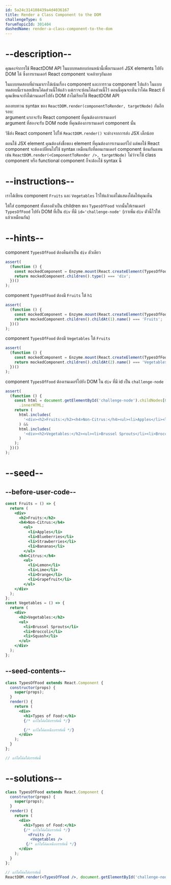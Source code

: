 ```yaml
---
id: 5a24c314108439a4d4036167
title: Render a Class Component to the DOM
challengeType: 6
forumTopicId: 301404
dashedName: render-a-class-component-to-the-dom
---
```


# --description--

คุณคงจำการใช้ ReactDOM API ในแบบทดสอบก่อนหน้านี้เพื่อเรนเดอร์ JSX elements ไปยัง DOM ได้
ซึ่งการเรนเดอร์ React component จะคล้ายๆกันเลย 

ในแบบทดสอบที่ผ่านมาเราได้เน้นเรื่อง component และการรวม component ไปแล้ว ในแบบทดสอบนี้เราเลยเขียนโค้ดส่วนนี้ให้แล้ว แต่เราจะซ่อนโค้ดส่วนนี้ไว้
ตอนนี้คุณจะเห็นว่าโค้ด React ที่คุณเขียนจะยังไม่เรนเดอร์ไปยัง DOM ถ้าไม่เรียกใช้ ReactDOM API

ลองทบทวน syntax ของ
`ReactDOM.render(componentToRender, targetNode)` กันอีกรอบ:  
argument แรกจะรับ React component ที่คุณต้องการเรนเดอร์   
argument ที่สองจะรับ DOM node ที่คุณต้องการเรนเดอร์ component นั้น

วิธีส่ง React component ไปให้ `ReactDOM.render()` จะต่างจากการส่ง JSX เล็กน้อย  

ตอนใช้ JSX element คุณต้องส่งชื่อของ element ที่คุณต้องการเรนเดอร์ไป แต่พอใช้ React component จะต้องเปลี่ยนไปใช้ syntax เหมือนกับที่ตอนเรนเดอร์ component ซ้อนกันแทน เช่น `ReactDOM.render(<ComponentToRender />, targetNode)` 
ไม่ว่าจะใช้ class component หรือ functional component ก็จะต้องใช้ syntax นี้

# --instructions--

เราได้เขียน component `Fruits` และ `Vegetables` ไว้ให้แล้วแต่ไม่แสดงโค้ดให้คุณเห็น 

ให้ใส่ component ทั้งสองตัวเป็น children ของ `TypesOfFood` จากนั้นให้เรนเดอร์ `TypesOfFood` ไปยัง DOM ที่เป็น `div` ที่มี `id='challenge-node'` (เราเพิ่ม `div` ตัวนี้ไว้ให้แล้วเหมือนกัน)

# --hints--

component `TypesOfFood` ต้องคืนค่าเป็น `div` ตัวเดียว

```js
assert(
  (function () {
    const mockedComponent = Enzyme.mount(React.createElement(TypesOfFood));
    return mockedComponent.children().type() === 'div';
  })()
);
```

component `TypesOfFood` ต้องมี `Fruits` ใต้ `h1`

```js
assert(
  (function () {
    const mockedComponent = Enzyme.mount(React.createElement(TypesOfFood));
    return mockedComponent.children().childAt(1).name() === 'Fruits';
  })()
);
```

component `TypesOfFood` ต้องมี `Vegetables` ใต้ `Fruits`

```js
assert(
  (function () {
    const mockedComponent = Enzyme.mount(React.createElement(TypesOfFood));
    return mockedComponent.children().childAt(2).name() === 'Vegetables';
  })()
);
```

component `TypesOfFood` ต้องเรนเดอร์ไปยัง DOM ใน `div` ที่มี id เป็น `challenge-node`

```js
assert(
  (function () {
    const html = document.getElementById('challenge-node').childNodes[0]
      .innerHTML;
    return (
      html.includes(
        '<div><h2>Fruits:</h2><h4>Non-Citrus:</h4><ul><li>Apples</li><li>Blueberries</li><li>Strawberries</li><li>Bananas</li></ul><h4>Citrus:</h4><ul><li>Lemon</li><li>Lime</li><li>Orange</li><li>Grapefruit</li></ul></div>'
      ) &&
      html.includes(
        '<div><h2>Vegetables:</h2><ul><li>Brussel Sprouts</li><li>Broccoli</li><li>Squash</li></ul></div>'
      )
    );
  })()
);
```

# --seed--

## --before-user-code--

```jsx
const Fruits = () => {
  return (
    <div>
      <h2>Fruits:</h2>
      <h4>Non-Citrus:</h4>
        <ul>
          <li>Apples</li>
          <li>Blueberries</li>
          <li>Strawberries</li>
          <li>Bananas</li>
        </ul>
      <h4>Citrus:</h4>
        <ul>
          <li>Lemon</li>
          <li>Lime</li>
          <li>Orange</li>
          <li>Grapefruit</li>
        </ul>
    </div>
  );
};
const Vegetables = () => {
  return (
    <div>
      <h2>Vegetables:</h2>
      <ul>
        <li>Brussel Sprouts</li>
        <li>Broccoli</li>
        <li>Squash</li>
      </ul>
    </div>
  );
};
```

## --seed-contents--

```jsx
class TypesOfFood extends React.Component {
  constructor(props) {
    super(props);
  }
  render() {
    return (
      <div>
        <h1>Types of Food:</h1>
        {/* แก้ไขโค้ดใต้บรรทัดนี้ */}

        {/* แก้ไขโค้ดเหนือบรรทัดนี้ */}
      </div>
    );
  }
};

// แก้ไขโค้ดใต้บรรทัดนี้
```

# --solutions--

```jsx
class TypesOfFood extends React.Component {
  constructor(props) {
    super(props);
  }
  render() {
    return (
      <div>
        <h1>Types of Food:</h1>
        {/* แก้ไขโค้ดใต้บรรทัดนี้ */}
          <Fruits />
           <Vegetables />
         {/* แก้ไขโค้ดเหนือบรรทัดนี้ */}
      </div>
    );
  }
};

// แก้ไขโค้ดใต้บรรทัดนี้
ReactDOM.render(<TypesOfFood />, document.getElementById('challenge-node'));
```
